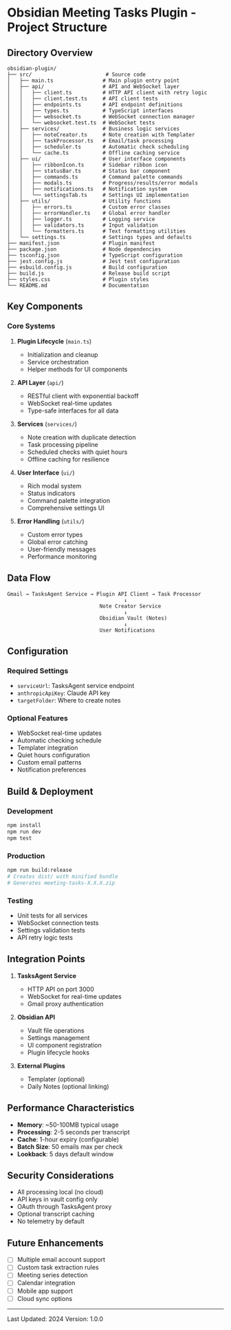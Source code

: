 # Obsidian Meeting Tasks Plugin - Project Structure

## Directory Overview

```
obsidian-plugin/
├── src/                        # Source code
│   ├── main.ts                # Main plugin entry point
│   ├── api/                   # API and WebSocket layer
│   │   ├── client.ts          # HTTP API client with retry logic
│   │   ├── client.test.ts     # API client tests
│   │   ├── endpoints.ts       # API endpoint definitions
│   │   ├── types.ts           # TypeScript interfaces
│   │   ├── websocket.ts       # WebSocket connection manager
│   │   └── websocket.test.ts  # WebSocket tests
│   ├── services/              # Business logic services
│   │   ├── noteCreator.ts     # Note creation with Templater
│   │   ├── taskProcessor.ts   # Email/task processing
│   │   ├── scheduler.ts       # Automatic check scheduling
│   │   └── cache.ts           # Offline caching service
│   ├── ui/                    # User interface components
│   │   ├── ribbonIcon.ts      # Sidebar ribbon icon
│   │   ├── statusBar.ts       # Status bar component
│   │   ├── commands.ts        # Command palette commands
│   │   ├── modals.ts          # Progress/results/error modals
│   │   ├── notifications.ts   # Notification system
│   │   └── settingsTab.ts     # Settings UI implementation
│   ├── utils/                 # Utility functions
│   │   ├── errors.ts          # Custom error classes
│   │   ├── errorHandler.ts    # Global error handler
│   │   ├── logger.ts          # Logging service
│   │   ├── validators.ts      # Input validation
│   │   └── formatters.ts      # Text formatting utilities
│   └── settings.ts            # Settings types and defaults
├── manifest.json              # Plugin manifest
├── package.json               # Node dependencies
├── tsconfig.json              # TypeScript configuration
├── jest.config.js             # Jest test configuration
├── esbuild.config.js          # Build configuration
├── build.js                   # Release build script
├── styles.css                 # Plugin styles
└── README.md                  # Documentation

```

## Key Components

### Core Systems

1. **Plugin Lifecycle** (`main.ts`)
   - Initialization and cleanup
   - Service orchestration
   - Helper methods for UI components

2. **API Layer** (`api/`)
   - RESTful client with exponential backoff
   - WebSocket real-time updates
   - Type-safe interfaces for all data

3. **Services** (`services/`)
   - Note creation with duplicate detection
   - Task processing pipeline
   - Scheduled checks with quiet hours
   - Offline caching for resilience

4. **User Interface** (`ui/`)
   - Rich modal system
   - Status indicators
   - Command palette integration
   - Comprehensive settings UI

5. **Error Handling** (`utils/`)
   - Custom error types
   - Global error catching
   - User-friendly messages
   - Performance monitoring

## Data Flow

```
Gmail → TasksAgent Service → Plugin API Client → Task Processor
                                      ↓
                              Note Creator Service
                                      ↓
                              Obsidian Vault (Notes)
                                      ↓
                              User Notifications
```

## Configuration

### Required Settings
- `serviceUrl`: TasksAgent service endpoint
- `anthropicApiKey`: Claude API key
- `targetFolder`: Where to create notes

### Optional Features
- WebSocket real-time updates
- Automatic checking schedule
- Templater integration
- Quiet hours configuration
- Custom email patterns
- Notification preferences

## Build & Deployment

### Development
```bash
npm install
npm run dev
npm test
```

### Production
```bash
npm run build:release
# Creates dist/ with minified bundle
# Generates meeting-tasks-X.X.X.zip
```

### Testing
- Unit tests for all services
- WebSocket connection tests
- Settings validation tests
- API retry logic tests

## Integration Points

1. **TasksAgent Service**
   - HTTP API on port 3000
   - WebSocket for real-time updates
   - Gmail proxy authentication

2. **Obsidian API**
   - Vault file operations
   - Settings management
   - UI component registration
   - Plugin lifecycle hooks

3. **External Plugins**
   - Templater (optional)
   - Daily Notes (optional linking)

## Performance Characteristics

- **Memory**: ~50-100MB typical usage
- **Processing**: 2-5 seconds per transcript
- **Cache**: 1-hour expiry (configurable)
- **Batch Size**: 50 emails max per check
- **Lookback**: 5 days default window

## Security Considerations

- All processing local (no cloud)
- API keys in vault config only
- OAuth through TasksAgent proxy
- Optional transcript caching
- No telemetry by default

## Future Enhancements

- [ ] Multiple email account support
- [ ] Custom task extraction rules
- [ ] Meeting series detection
- [ ] Calendar integration
- [ ] Mobile app support
- [ ] Cloud sync options

---

Last Updated: 2024
Version: 1.0.0
